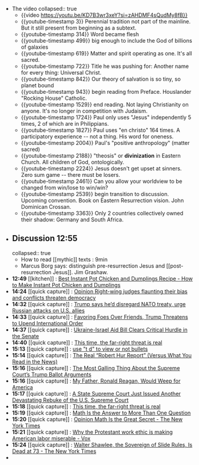 - The video
  collapsed:: true
	- {{video https://youtu.be/KD7B3wr3xeY?si=zAHDMF4sQudMy8fB}}
	- {{youtube-timestamp 3}} Perennial tradition not part of the mainline. But it still present from beginning as a subtext.
	- {{youtube-timestamp 314}} Word became flesh
	- {{youtube-timestamp 499}} big enough to include the God of billions of galaxies
	- {{youtube-timestamp 619}} Matter and spirit operating as one. It's all sacred.
	- {{youtube-timestamp 722}} Title he was pushing for: Another name for every thing: Universal Christ.
	- {{youtube-timestamp 842}} Our theory of salvation is so tiny, so planet bound
	- {{youtube-timestamp 943}} begin reading from Preface. Houslander "Rocking House" Catholic.
	- {{youtube-timestamp 1529}} end reading. Not laying Christianity on anyone. It's no longer in competition with Judaism.
	- {{youtube-timestamp 1724}} Paul only uses "Jesus" independently 5 times, 2 of which are in Philippians.
	- {{youtube-timestamp 1827}} Paul uses "en christo" 164 times. A participatory experience -- not a thing. His word for oneness.
	- {{youtube-timestamp 2004}} Paul's "positive anthropology" (matter sacred)
	- {{youtube-timestamp 2188}} "theosis" or **divinization** in Eastern Church. All children of God, ontologically.
	- {{youtube-timestamp 2224}} Jesus doesn't get upset at sinners. Zero sum game -- there must be losers.
	- {{youtube-timestamp 2461}} Can you allow your worldview to be changed from win/lose to win/win?
	- {{youtube-timestamp 2539}} begin transition to discussion. Upcoming convention. Book on Eastern Resurrection vision. John Dominican Crossan.
	- {{youtube-timestamp 3363}} Only 2 countries collectively owned their shadow: Germany and South Africa.
- ## Discussion 12:55
  collapsed:: true
	- How to read [[mythic]] texts : 9min
	- Marcus Borg says: distinguish pre-resurrection Jesus and [[post-resurrection Ĵesus]]. Jim Grashaw.
- **12:49** [[kitchen]] :  [Best Instant Pot Chicken and Dumplings Recipe - How to Make Instant Pot Chicken and Dumplings](https://www.thepioneerwoman.com/food-cooking/recipes/a32675447/instant-pot-chicken-and-dumplings-recipe/)
- **14:24** [[quick capture]] : [Opinion  Right-wing judges flaunting their bias and conflicts threaten democracy](https://www.washingtonpost.com/opinions/2024/02/11/thomas-cannon-conflicts/)
- **14:32** [[quick capture]] : [Trump says he’d disregard NATO treaty, urge Russian attacks on U.S. allies](https://www.washingtonpost.com/politics/2024/02/10/trump-nato-allies-russia/?utm_source=newsshowcase&utm_medium=gnews&utm_campaign=CDAqDwgAKgcICjCO1JQKMLfRdDDE_vEB&utm_content=rundown)
- **14:33** [[quick capture]] : [Favoring Foes Over Friends, Trump Threatens to Upend International Order](https://www.nytimes.com/2024/02/11/us/politics/trump-nato.html?utm_source=newsshowcase&utm_medium=gnews&utm_campaign=CDAQnZqV4dyh28j9ARj4u8TH6qi79o8BKg8IACoHCAowjuuKAzCWrzw&utm_content=rundown&gaa_at=la&gaa_n=AZsHK_mvU7FtJbaoDnONjcl_gsNoQ8F7IK1H2-WkZKgCTwqjfDMLzrGuUVy_zczBihZ2gIcP-H2lyX2e_QZgcg1vzP6g&gaa_ts=65c92bd2&gaa_sig=ricW38xErTuCZ8aTFsF2Fyfnas2FtZ3dYLc5ifOdAOUpdtmtgQTgMhlGZ7_K3qfRZmeOFTtj25BrMn2oVbUFIA%3D%3D)
- **14:37** [[quick capture]] : [Ukraine-Israel Aid Bill Clears Critical Hurdle in the Senate](https://www.nytimes.com/2024/02/11/us/republican-senators-ukraine-israel-bill.html?utm_source=newsshowcase&utm_medium=gnews&utm_campaign=CDAQnZqV4dyh28j9ARj4u8TH6qi79o8BKg8IACoHCAowjuuKAzCWrzw&utm_content=rundown&gaa_at=g&gaa_n=AZsHK_nCIaP5_hiwchvi3wnp931Kojuyd-hRtwBCyg-V_trO3Xmm5ppGi_yLd-ie5ZhAbGduPdGH95SXUqbDVejWnGBP&gaa_ts=65c92bd2&gaa_sig=Z8Fu8Lk-XEJbkVajg16Wt1aytm2EaFef0bUBibwfgg_RZPreJ1GQfg1l_Wav39wu_VUP1ntKi22UWcvvAliEcA%3D%3D)
- **14:40** [[quick capture]] : [This time, the far-right threat is real](https://www.politico.eu/article/brussels-braces-for-far-right-wave-as-eu-election-looms/)
- **15:13** [[quick capture]] : [use "t d" to view or not bullets](https://discuss.logseq.com/t/hi-all-is-there-a-setting-workaround-to-hide-the-bullet-points-on-blocks/12728/6)
- **15:14** [[quick capture]] : [The Real “Robert Hur Report” (Versus What You Read in the News)](https://www.justsecurity.org/92090/the-real-robert-hur-report-versus-what-you-read-in-the-news/)
- **15:16** [[quick capture]] : [The Most Galling Thing About the Supreme Court’s Trump Ballot Arguments](https://slate.com/news-and-politics/2024/02/supreme-court-trump-ballot-arguments-alito-yikes.html)
- **15:16** [[quick capture]] : [My Father, Ronald Reagan, Would Weep for America](https://www.nytimes.com/2024/02/11/opinion/ronald-reagan-father-america.html)
- **15:17** [[quick capture]] : [A State Supreme Court Just Issued Another Devastating Rebuke of the U.S. Supreme Court](https://slate.com/news-and-politics/2024/02/hawaii-supreme-court-guns-case-rebuke-scalia.html)
- **15:18** [[quick capture]] : [This time, the far-right threat is real](https://www.politico.eu/article/brussels-braces-for-far-right-wave-as-eu-election-looms/)
- **15:19** [[quick capture]] : [Math Is the Answer to More Than One Question](https://www.nytimes.com/2024/02/09/opinion/math-god-numbers.html)
- **15:20** [[quick capture]] : [Opinion  Math Is the Great Secret - The New York Times](https://www.nytimes.com/2022/09/18/opinion/math-adolescence-mystery.html?action=click&module=RelatedLinks&pgtype=Article)
- **15:21** [[quick capture]] : [Why the Protestant work ethic is making American labor miserable - Vox](https://www.vox.com/the-gray-area/24034358/gray-area-work-labor-miserable-protestant-ethic)
- **15:24** [[quick capture]] : [Walter Shawlee, the Sovereign of Slide Rules, Is Dead at 73 - The New York Times](https://www.nytimes.com/2024/02/08/science/walter-shawlee-dead.html)
-